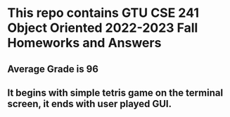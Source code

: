 # This repo contains GTU CSE 241 Object Oriented 2022-2023 Fall Homeworks and Answers

## Average Grade is 96

## It begins with simple tetris game on the terminal screen, it ends with user played GUI.